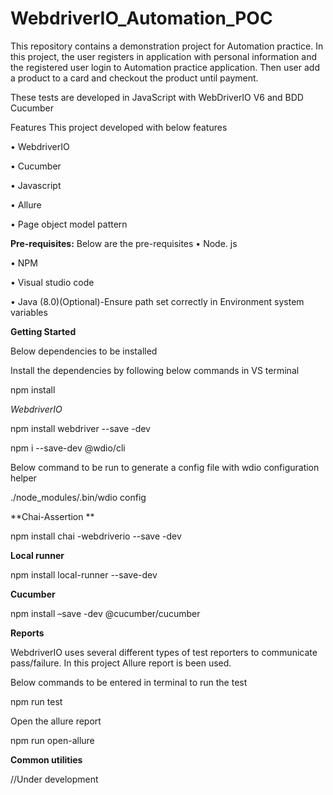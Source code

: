 # WebdriverIO_Automation_POC
This repository contains a demonstration project for Automation practice. In this project, the user  registers in application  with personal information and the registered user login to Automation practice application. Then user add a product to a card and checkout the product until payment.

These tests are developed in JavaScript  with WebDriverIO V6 and BDD Cucumber

Features
This project developed with below features

•	WebdriverIO

•	Cucumber

•	Javascript

•	Allure

•	Page object model pattern

**Pre-requisites:**
Below are the pre-requisites 
•	Node. js

•	NPM 

•	Visual studio code

•	Java (8.0)(Optional)-Ensure path set correctly in Environment system variables 

**Getting Started**

Below dependencies to be installed

Install the dependencies by following below commands in VS terminal

npm install

_WebdriverIO_

npm install webdriver --save -dev

npm i --save-dev @wdio/cli

Below command to be run to generate a config file with wdio configuration helper

./node_modules/.bin/wdio config


**Chai-Assertion **

npm install chai -webdriverio --save -dev

**Local runner**

npm install local-runner --save-dev

**Cucumber**

npm install –save -dev @cucumber/cucumber


**Reports**

WebdriverIO uses several different types of test reporters to communicate pass/failure. In this project Allure report is been used.

Below commands to be entered in terminal to run the test 

npm run test

Open the allure report

npm run open-allure

**Common utilities**

//Under development 
























